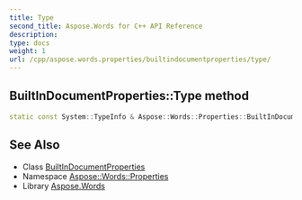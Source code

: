 ```yaml
---
title: Type
second_title: Aspose.Words for C++ API Reference
description: 
type: docs
weight: 1
url: /cpp/aspose.words.properties/builtindocumentproperties/type/
---
```

## BuiltInDocumentProperties::Type method




```cpp
static const System::TypeInfo & Aspose::Words::Properties::BuiltInDocumentProperties::Type()
```

## See Also

* Class [BuiltInDocumentProperties](../)
* Namespace [Aspose::Words::Properties](../../)
* Library [Aspose.Words](../../../)
